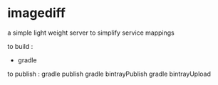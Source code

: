 # imagediff

a simple light weight server to simplify service mappings

to build :
* gradle

to publish :
gradle publish
gradle bintrayPublish
gradle bintrayUpload

